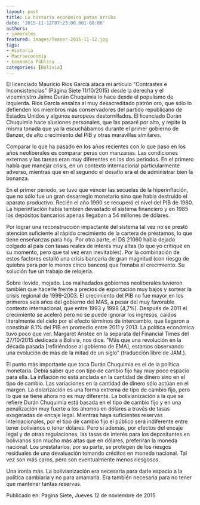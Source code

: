 ```yaml
---
layout: post
title: La historia económica patas arriba
date: '2015-11-12T07:23:00.001-08:00'
authors:
- jamorales
featured: images/Teaser-2015-11-12.jpg
tags:
- Historia
- Macroeconomía
- Economía Pública
categories: [Bolivia]
---
```


El licenciado Mauricio Ríos García ataca mi artículo "Contrastes e Inconsistencias” (Página Siete 11/10/2015) desde la derecha y el viceministro Jaime Durán Chuquimia lo hace desde el populismo de izquierda. Ríos García ensalza al muy desacreditado patrón oro, que sólo lo defienden los miembros más conservadores del partido republicano de  Estados Unidos y algunos europeos destornillados. El licenciado Durán Chuquimia hace alusiones personales, que las pasaré por alto,  y repite la misma tonada que ya la escuchábamos durante el primer gobierno de Banzer,  de alto crecimiento del PIB y otras maravillas similares.

Comparar lo que ha pasado en los años recientes con lo que pasó en los años neoliberales es comparar peras con manzanas. Las condiciones externas y las tareas eran muy diferentes en los dos periodos. En el primero había que manejar crisis, en un contexto internacional particularmente adverso, mientras que en el segundo el desafío era el de administrar bien la bonanza.

En el primer periodo, se tuvo que vencer las secuelas de la hiperinflación, que no sólo fue un gran desarreglo monetario sino que había destruido el aparato productivo. Recién el año 1990 se recuperó el nivel del PIB de 1980. La hiperinflación había también devastado el sistema financiero y en 1985 los depósitos bancarios apenas llegaban a 54 millones de dólares.

Por lograr una reconstrucción impactante  del sistema tal vez no se prestó atención  suficiente al rápido crecimiento de la cartera de préstamos, lo que tiene enseñanzas para hoy.  Por otra parte, el DS 21060 había dejado colgado al país con tasas reales de interés muy altas (lo que yo critiqué en su momento, pero que tal vez eran inevitables). Por la combinación de estos factores estalló una crisis bancaria de gran magnitud (con riesgo de quiebra para por lo menos cinco bancos) que frenaba el crecimiento.  Su solución fue un trabajo de relojería.

Sobre llovido, mojado.  Los malhadados gobiernos neoliberales tuvieron también  que hacerle frente a precios de exportación muy bajos y sortear la crisis regional de 1999-2003. El crecimiento del PIB no fue mayor en los primeros seis años del gobierno del MAS, a pesar del muy favorable contexto internacional,  que entre 1993 y 1998 (4,7%). Después de 2011 el crecimiento se aceleró pero no se puede ignorar los ingresos, caídos literalmente del cielo por el  efecto términos de intercambio, que  llegaron  a constituir 8.1% del PIB en promedio entre  2011 y  2013. La política económica tuvo poco que ver. Margaret Anstee en la separata del Financial Times del 27/10/2015 dedicada a Bolivia, nos dice. "Más que una revolución en la década pasada [refiriéndose al gobierno de EMA], estamos observando una evolución de más de la mitad de un siglo” (traducción libre de JAM.).

El punto más importante que toca Durán Chuquimia es el de la política monetaria. Debía saber que con tipo de cambio fijo hay muy poco espacio para ella. La inflación no está anclada en la cantidad de dinero  sino en el tipo de cambio. Las variaciones en la cantidad de dinero sólo actúan en el margen. La dolarización es una forma extrema de tipo de cambio fijo, pero lo que se tiene ahora no es muy diferente. La bolivianización a la que se refiere Durán Chuquimia está basada en el tipo de cambio fijo y en una penalización muy fuerte a los ahorros en dólares a través de tasas exageradas de encaje legal. Mientras haya suficientes reservas internacionales, por el tipo de cambio fijo el público será indiferente entre tener bolivianos o tener dólares. Pero si además, por efectos del encaje legal y de otras regulaciones, las tasas de interés para los depositantes en bolivianos son mucho más altas que en dólares, preferirán la moneda nacional. Los prestatarios, por su parte, se protegen de los riesgos residuales de una devaluación tomando créditos en moneda nacional. Tal vez son más caros, pero son eventualmente   menos riesgosos.

Una ironía más. La bolivianización era necesaria para darle espacio a la política cambiaria y no para amarrarla. Era también necesaria para no tener que mantener tantas reservas.

Publicado en: Pagina Siete, Jueves 12 de noviembre de 2015
